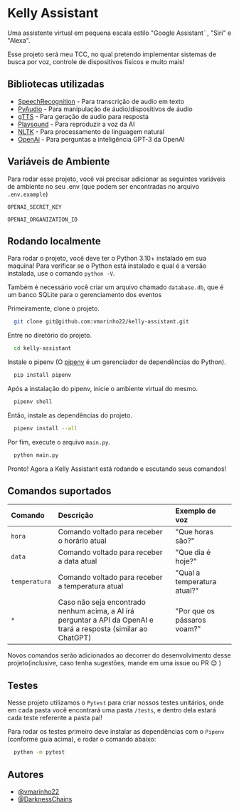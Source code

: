 # Kelly Assistant

Uma assistente virtual em pequena escala estilo "Google Assistant¨, "Siri" e "Alexa".

Esse projeto será meu TCC, no qual pretendo implementar sistemas de busca por voz, controle de dispositivos físicos e muito mais!

## Bibliotecas utilizadas

- [SpeechRecognition](https://pypi.org/project/SpeechRecognition/) - Para transcrição de audio em texto
- [PyAudio](https://pypi.org/project/PyAudio/) - Para manipulação de áudio/dispositivos de áudio
- [gTTS](https://pypi.org/project/gTTS/) - Para geração de audio para resposta
- [Playsound](https://pypi.org/project/playsound/) - Para reproduzir a voz da AI
- [NLTK](https://www.nltk.org/) - Para processamento de linguagem natural
- [OpenAi](https://platform.openai.com/docs/introduction/overview) - Para perguntas a inteligência GPT-3 da OpenAI



## Variáveis de Ambiente

Para rodar esse projeto, você vai precisar adicionar as seguintes variáveis de ambiente no seu .env (que podem ser encontradas no arquivo `.env.example`)

`OPENAI_SECRET_KEY`

`OPENAI_ORGANIZATION_ID`


## Rodando localmente

Para rodar o projeto, você deve ter o Python 3.10+ instalado em sua maquina! Para verificar se o Python está instalado e qual é a versão instalada, use o comando `python -V`.


Também é necessário você criar um arquivo chamado `database.db`, que é um banco SQLite para o gerenciamento dos eventos


Primeiramente, clone o projeto.

```bash
  git clone git@github.com:vmarinho22/kelly-assistant.git
```

Entre no diretório do projeto.

```bash
  cd kelly-assistant
```

Instale o pipenv (O [pipenv](https://pipenv.pypa.io/en/latest/) é um gerenciador de dependências do Python).

```bash
  pip install pipenv
```

Após a instalação do pipenv, inicie o ambiente virtual do mesmo.

```bash
  pipenv shell
```

Então, instale as dependências do projeto.

```bash
  pipenv install --all
```

Por fim, execute o arquivo `main.py`.

```bash
  python main.py
```

Pronto! Agora a Kelly Assistant está rodando e escutando seus comandos!

## Comandos suportados

| Comando   | Descrição       | Exemplo de voz                          |
| :---------- | :--------- | :---------------------------------- |
| `hora` | Comando voltado para receber o horário atual | "Que horas são?"
| `data` | Comando voltado para receber a data atual | "Que dia é hoje?"
| `temperatura` | Comando voltado para receber a temperatura atual | "Qual a temperatura atual?"
| `*` | Caso não seja encontrado nenhum acima, a AI irá perguntar a API da OpenAI e trará a resposta (similar ao ChatGPT) | "Por que os pássaros voam?"


Novos comandos serão adicionados ao decorrer do desenvolvimento desse projeto(inclusive, caso tenha sugestões, mande em uma issue ou PR 😊 )

## Testes

Nesse projeto utilizamos o `Pytest` para criar nossos testes unitários, onde em cada pasta você encontrará uma pasta `/tests`, e dentro dela estará cada teste referente a pasta pai!

Para rodar os testes primeiro deve instalar as dependências com o `Pipenv` (conforme guia acima), e rodar o comando abaixo:

```bash
  python -m pytest
```

## Autores

- [@vmarinho22](https://github.com/vmarinho22)
- [@DarknessChains](https://github.com/DarknessChains)